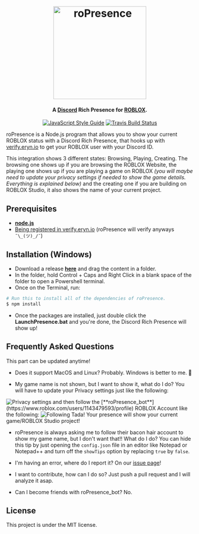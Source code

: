 
<h1 align="center">
    <img src="https://raw.githubusercontent.com/JiveOff/roPresence/master/img/roPresence.png" alt="roPresence" width="250"/>
    <br>
</h1>

<h4 align="center">A <a href="https://discordapp.com">Discord</a> Rich Presence for <a href="https://roblox.com">ROBLOX</a>.</h4>

<p align="center">
    <a href="https://standardjs.com"><img src="https://img.shields.io/badge/code_style-standard-blue.svg?style=flat-square" alt="JavaScript Style Guide"/></a>
    <a href="https://travis-ci.org/JiveOff/roPresence"><img src="https://img.shields.io/travis/JiveOff/roPresence/master.svg?style=flat-square" alt="Travis Build Status"/></a>
</p>

roPresence is a Node.js program that allows you to show your current ROBLOX status with a Discord Rich Presence, that hooks up with [verify.eryn.io](http://verify.eryn.io/) to get your ROBLOX user with your Discord ID.

This integration shows 3 different states: Browsing, Playing, Creating.
The browsing one shows up if you are browsing the ROBLOX Website, the playing one shows up if you are playing a game on ROBLOX *(you will maybe need to update your privacy settings if needed to show the game details. Everything is explained below)* and the creating one if you are building on ROBLOX Studio, it also shows the name of your current project.

## Prerequisites

- [**node.js**](https://nodejs.org/en/download/current/)
- [Being registered in verify.eryn.io](http://verify.eryn.io/) (roPresence will verify anyways ``¯\_(ツ)_/¯``)

## Installation (Windows)

- Download a release [**here**](https://github.com/JiveOff/roPresence/releases) and drag the content in a folder.
- In the folder, hold Control + Caps and Right Click in a blank space of the folder to open a Powershell terminal. 
- Once on the Terminal, run:
```bash
# Run this to install all of the dependencies of roPresence.
$ npm install
```
- Once the packages are installed, just double click the **LaunchPresence.bat** and you're done, the Discord Rich Presence will show up!


## Frequently Asked Questions

This part can be updated anytime!

- Does it support MacOS and Linux?
Probably. Windows is better to me. :eyes:

- My game name is not shown, but I want to show it, what do I do?
You will have to update your Privacy settings just like the following:
<img src="https://raw.githubusercontent.com/JiveOff/roPresence/master/img/Privacy.png" alt="Privacy settings"/>
and then follow the [**roPresence_bot**](https://www.roblox.com/users/1143479593/profile) ROBLOX Account like the following:
<img src="https://raw.githubusercontent.com/JiveOff/roPresence/master/img/Following.png" alt="Following"/>
Tada! Your presence will show your current game/ROBLOX Studio project!

- roPresence is always asking me to follow their bacon hair account to show my game name, but I don't want that!! What do I do?
You can hide this tip by just opening the ``config.json`` file in an editor like Notepad or Notepad++ and turn off the ``showTips`` option by replacing ``true`` by ``false``.

- I'm having an error, where do I report it?
On our [issue page](https://github.com/JiveOff/roPresence/issues)!

- I want to contribute, how can I do so?
Just push a pull request and I will analyze it asap.

- Can I become friends with roPresence_bot?
No.

## License

This project is under the MIT license.
